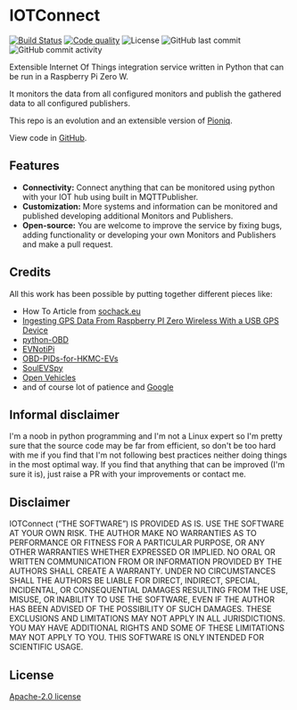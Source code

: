 # IOTConnect
[![Build Status](https://img.shields.io/travis/hokus15/IOTConnect?logo=travis)](https://travis-ci.com/github/hokus15/IOTConnect) [![Code quality](https://app.codacy.com/project/badge/Grade/913d06cf965042e0808962a9ae238792)](https://www.codacy.com/manual/hokus15/IOTConnect/dashboard?utm_source=github.com&amp;utm_medium=referral&amp;utm_content=hokus15/IOTConnect&amp;utm_campaign=Badge_Grade) ![License](https://img.shields.io/github/license/hokus15/IOTConnect) ![GitHub last commit](https://img.shields.io/github/last-commit/hokus15/IOTConnect?logo=github) ![GitHub commit activity](https://img.shields.io/github/commit-activity/m/hokus15/IOTConnect?logo=github)

Extensible Internet Of Things integration service written in Python that can be run in a Raspberry Pi Zero W.

It monitors the data from all configured monitors and publish the gathered data to all configured publishers.

This repo is an evolution and an extensible version of [Pioniq](https://github.com/hokus15/pioniq).

View code in [GitHub](https://github.com/hokus15/IOTConnect).

## Features
-   **Connectivity:** Connect anything that can be monitored using python with your IOT hub using built in MQTTPublisher.
-   **Customization:** More systems and information can be monitored and published developing additional Monitors and Publishers.
-   **Open-source:** You are welcome to improve the service by fixing bugs, adding functionality or developing your own Monitors and Publishers and make a pull request.

## Credits
All this work has been possible by putting together different pieces like:

-   How To Article from [sochack.eu](https://tutorial.sochack.eu/en/how-to-soc/)
-   [Ingesting GPS Data From Raspberry PI Zero Wireless With a USB GPS Device](https://dzone.com/articles/iot-ingesting-gps-data-from-raspberry-pi-zero-wire)
-   [python-OBD](https://github.com/brendan-w/python-OBD/tree/master/obd)
-   [EVNotiPi](https://github.com/EVNotify/EVNotiPi)
-   [OBD-PIDs-for-HKMC-EVs](https://github.com/JejuSoul/OBD-PIDs-for-HKMC-EVs)
-   [SoulEVSpy](https://github.com/langemand/SoulEVSpy)
-   [Open Vehicles](https://github.com/openvehicles/)
-   and of course lot of patience and [Google](https://www.google.com/)

## Informal disclaimer
I'm a noob in python programming and I'm not a Linux expert so I'm pretty sure that the source code may be far from efficient, so don't be too hard with me if you find that I'm not following best practices neither doing things in the most optimal way. If you find that anything that can be improved (I'm sure it is), just raise a PR with your improvements or contact me.

## Disclaimer
IOTConnect (“THE SOFTWARE”) IS PROVIDED AS IS. USE THE SOFTWARE AT YOUR OWN RISK. THE AUTHOR MAKE NO WARRANTIES AS TO PERFORMANCE OR FITNESS FOR A PARTICULAR PURPOSE, OR ANY OTHER WARRANTIES WHETHER EXPRESSED OR IMPLIED. NO ORAL OR WRITTEN COMMUNICATION FROM OR INFORMATION PROVIDED BY THE AUTHORS SHALL CREATE A WARRANTY. UNDER NO CIRCUMSTANCES SHALL THE AUTHORS BE LIABLE FOR DIRECT, INDIRECT, SPECIAL, INCIDENTAL, OR CONSEQUENTIAL DAMAGES RESULTING FROM THE USE, MISUSE, OR INABILITY TO USE THE SOFTWARE, EVEN IF THE AUTHOR HAS BEEN ADVISED OF THE POSSIBILITY OF SUCH DAMAGES. THESE EXCLUSIONS AND LIMITATIONS MAY NOT APPLY IN ALL JURISDICTIONS. YOU MAY HAVE ADDITIONAL RIGHTS AND SOME OF THESE LIMITATIONS MAY NOT APPLY TO YOU. THIS SOFTWARE IS ONLY INTENDED FOR SCIENTIFIC USAGE.

## License
[Apache-2.0 license](https://github.com/hokus15/IOTConnect/blob/master/LICENSE)
